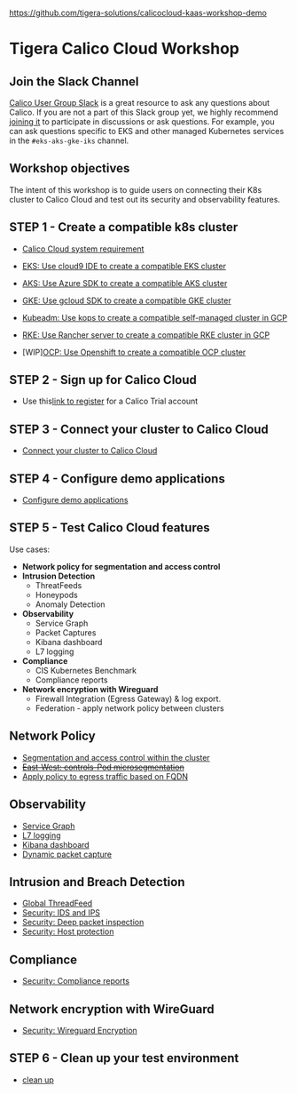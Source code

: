 https://github.com/tigera-solutions/calicocloud-kaas-workshop-demo

# Tigera Calico Cloud Workshop

## Join the Slack Channel

[Calico User Group Slack](https://slack.projectcalico.org/) is a great resource to ask any questions about Calico. If you are not a part of this Slack group yet, we highly recommend [joining it](https://slack.projectcalico.org/) to participate in discussions or ask questions. For example, you can ask questions specific to EKS and other managed Kubernetes services in the `#eks-aks-gke-iks` channel.

## Workshop objectives

The intent of this workshop is to guide users on connecting their K8s cluster to Calico Cloud and test out its security and observability features.

## STEP 1 - Create a compatible k8s cluster 

  - [Calico Cloud system requirement](https://docs.calicocloud.io/get-started/connect/)

  - [EKS: Use cloud9 IDE to create a compatible EKS cluster](modules/creating-eks-cluster.md)
  - [AKS: Use Azure SDK to create a compatible AKS cluster](modules/creating-aks-cluster.md)
  - [GKE: Use gcloud SDK to create a compatible GKE cluster](modules/creating-gke-cluster.md)

  - [Kubeadm: Use kops to create a compatible self-managed cluster in GCP](modules/creating-kubeadm-cluster.md)
  - [RKE: Use Rancher server to create a compatible RKE cluster in GCP](modules/creating-rke-cluster.md)
  - [WIP][OCP: Use Openshift to create a compatible OCP cluster](modules/creating-ocp-cluster.md)


## STEP 2 - Sign up for Calico Cloud  

  - Use this[link to register](https://www.calicocloud.io/) for a Calico Trial account

## STEP 3 - Connect your cluster to Calico Cloud

  - [Connect your cluster to Calico Cloud](modules/joining-calico-cloud.md)

## STEP 4 - Configure demo applications

  - [Configure demo applications](modules/configuring-demo-apps.md)

## STEP 5 - Test Calico Cloud features

Use cases:

  - **Network policy for segmentation and access control**
  - **Intrusion Detection**
    - ThreatFeeds
    - Honeypods
    - Anomaly Detection
  - **Observability**
    - Service Graph
    - Packet Captures
    - Kibana dashboard
    - L7 logging
  - **Compliance**
    - CIS Kubernetes Benchmark
    - Compliance reports
  - **Network encryption with Wireguard**
    - Firewall Integration (Egress Gateway)  & log export.
    - Federation - apply network policy between clusters

## Network Policy

- [Segmentation and access control within the cluster](modules/app-service-control.md)
- [~~East-West: controls-Pod microsegmentation~~](modules/pod-microsegmentation.md)
- [Apply policy to egress traffic based on FQDN](modules/dns-egress-controls.md)

## Observability

- [Service Graph](modules/manager-ui.md)
- [L7 logging](modules/enable-l7-visibility.md) 
- [Kibana dashboard](modules/kibana-dashboard.md)
- [Dynamic packet capture](modules/dynamic-packet-capture.md) 

## Intrusion and Breach Detection

- [Global ThreadFeed](modules/global-threadfeed.md)
- [Security: IDS and IPS](modules/intrusion-detection-protection.md)
- [Security: Deep packet inspection](modules/deep-packet-inspection.md) 
- [Security: Host protection](modules/host-protection.md) 

## Compliance

- [Security: Compliance reports](modules/compliance-reports.md) 

## Network encryption with WireGuard

- [Security: Wireguard Encryption](modules/encryption.md) 

## STEP 6 - Clean up your test environment

- [clean up](modules/clean-up.md)